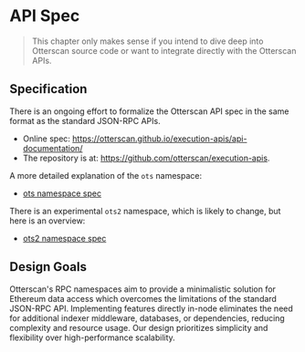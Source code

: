 # API Spec

> This chapter only makes sense if you intend to dive deep into Otterscan source code or want to integrate directly with the Otterscan APIs.

## Specification

There is an ongoing effort to formalize the Otterscan API spec in the same format as the standard JSON-RPC APIs.

- Online spec: <https://otterscan.github.io/execution-apis/api-documentation/>
- The repository is at: <https://github.com/otterscan/execution-apis>.

A more detailed explanation of the `ots` namespace:

- [ots namespace spec](./ots-api.md)

There is an experimental `ots2` namespace, which is likely to change, but here is an overview:

- [ots2 namespace spec](./ots2-api.md)

## Design Goals

Otterscan's RPC namespaces aim to provide a minimalistic solution for Ethereum data access which overcomes the limitations of the standard JSON-RPC API. Implementing features directly in-node eliminates the need for additional indexer middleware, databases, or dependencies, reducing complexity and resource usage. Our design prioritizes simplicity and flexibility over high-performance scalability.
